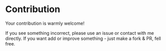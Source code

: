 # Contribution

Your contribution is warmly welcome!

If you see something incorrect, please use an issue or contact with me directly.
If you want add or improve something - just make a fork & PR, fell free.
